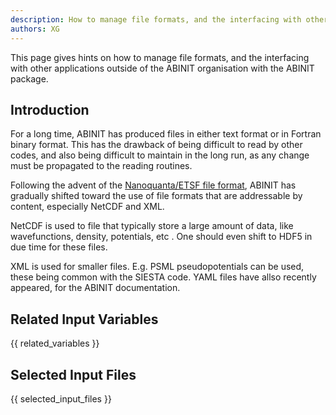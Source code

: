 ```yaml
---
description: How to manage file formats, and the interfacing with other applications outside of the ABINIT organisation
authors: XG
---
```

<!--- This is the source file for this topics. Can be edited. -->

This page gives hints on how to manage file formats, and the interfacing with other applications outside of
the ABINIT organisation with the ABINIT package.

## Introduction

For a long time, ABINIT has produced files in either text format or in Fortran
binary format. This has the drawback of being difficult to read by other
codes, and also being difficult to maintain in the long run, as any change
must be propagated to the reading routines.

Following the advent of the [Nanoquanta/ETSF file format](http://www.etsf.eu/fileformats), 
ABINIT has gradually shifted toward
the use of file formats that are addressable by content, especially NetCDF and XML.

NetCDF is used to file that typically store a large amount of data, like
wavefunctions, density, potentials, etc . One should even shift to HDF5 in due
time for these files.

XML is used for smaller files. E.g. PSML pseudopotentials can be used, these
being common with the SIESTA code. YAML files have allso recently appeared,
for the ABINIT documentation.


## Related Input Variables

{{ related_variables }}

## Selected Input Files

{{ selected_input_files }}


